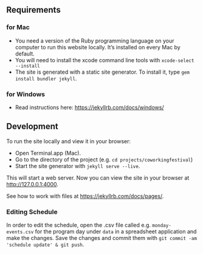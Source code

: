 ## Requirements

### for Mac
* You need a version of the Ruby programming language on your computer to run this website locally. It’s installed on every Mac by default.
* You will need to install the xcode command line tools with `xcode-select --install`
* The site is generated with a static site generator. To install it, type `gem install bundler jekyll`.

### for Windows
* Read instructions here: https://jekyllrb.com/docs/windows/


## Development

To run the site locally and view it in your browser:
* Open Terminal.app (Mac).
* Go to the directory of the project (e.g. `cd projects/coworkingfestival`)
* Start the site generator with `jekyll serve --live`.

This will start a web server. Now you can view the site in your browser at http://127.0.0.1:4000.

See how to work with files at https://jekyllrb.com/docs/pages/.

### Editing Schedule

In order to edit the schedule, open the .csv file called e.g. `monday-events.csv` for the program day under `data` in a spreadsheet application and make the changes. Save the changes and commit them with `git commit -am 'schedule update' & git push`.
